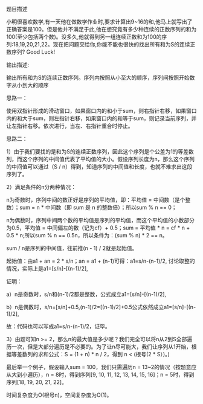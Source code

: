 题目描述

小明很喜欢数学,有一天他在做数学作业时,要求计算出9~16的和,他马上就写出了正确答案是100。但是他并不满足于此,他在想究竟有多少种连续的正数序列的和为100(至少包括两个数)。没多久,他就得到另一组连续正数和为100的序列:18,19,20,21,22。现在把问题交给你,你能不能也很快的找出所有和为S的连续正数序列? Good Luck!

输出描述:

输出所有和为S的连续正数序列。序列内按照从小至大的顺序，序列间按照开始数字从小到大的顺序

思路一：

使用双指针形成的滑动窗口，如果窗口内的和小于sum，则右指针右移，如果窗口内的和大于sum，则左指针右移，如果窗口内的和等于sum，则记录当前序列，并让左指针右移。依次进行，当左、右指针重合时停止。

思路二：

1）由于我们要找的是和为S的连续正数序列，因此这个序列是个公差为1的等差数列，而这个序列的中间值代表了平均值的大小。假设序列长度为n，那么这个序列的中间值可以通过（S / n）得到，知道序列的中间值和长度，也就不难求出这段序列了。

2）满足条件的n分两种情况：

n为奇数时，序列中间的数正好是序列的平均值，即：平均值 = 中间数（是个整数）；sum = n * 中间数（即 sum 是 n 的整数倍）；所以sum % n == 0；

n为偶数时，序列中间两个数的平均值是序列的平均值，而这个平均值的小数部分为0.5，平均值 = 中间偏左的数（记为cf）+ 0.5；sum = 平均值 * n = cf * n + 0.5 * n;所以sum % n == 0.5n，所以条件为：(sum % n) * 2 == n。

sum / n是序列的中间值，往前推(n - 1) / 2就是起始值。

起始值：由a1 + an = 2 * s/n；an = a1 + (n-1)可得：a1=s/n-(n-1)/2, 讨论取整的情况，实际上是a1=[s/n]-[(n-1)/2],

证明：

a）n是奇数时，s/n和(n-1)/2都是整数，公式成立a1=[s/n]-[(n-1)/2],

b）n是偶数时，s/n=[s/n]+0.5,(n-1)/2=[(n-1)/2]+0.5公式依然成立a1=[s/n]-[(n-1)/2],

故：代码也可以写成a1=s/n-(n-1)/2，证毕。

3）由题可知n >= 2，那么n的最大值是多少呢？我们完全可以将n从2到S全部遍历一次，但是大部分遍历是不必要的。为了让n尽可能大，我们让序列从1开始，根据等差数列的求和公式：S = (1 + n) * n / 2，得到 n < (根号(2 * S）)。)

最后举一个例子，假设输入sum = 100，我们只需遍历n = 13~2的情况（按题意应从大到小遍历），n = 8时，得到序列[9, 10, 11, 12, 13, 14, 15, 16]；n  = 5时，得到序列[18, 19, 20, 21, 22]。

时间复杂度为O(根号n)，空间复杂度为O(1)。
